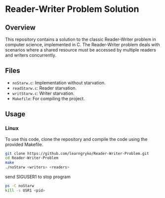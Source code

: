 # Reader-Writer Problem Solution

## Overview
This repository contains a solution to the classic Reader-Writer problem in computer science, implemented in C. The Reader-Writer problem deals with scenarios where a shared resource must be accessed by multiple readers and writers concurrently.

## Files
- `noStarw.c`: Implementation without starvation.
- `readStarw.c`: Reader starvation.
- `writStarw.c`: Writer starvation.
- `Makefile`: For compiling the project.

## Usage
### Linux
To use this code, clone the repository and compile the code using the provided Makefile.

```bash
git clone https://github.com/learngryko/Reader-Writer-Problem.git
cd Reader-Writer-Problem
make
./noStarw <writers> <readers>
```
send SIGUSER1 to stop program
```bash
ps -C noStarw
kill -s USR1 <pid>
```
